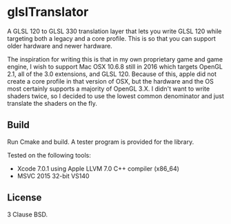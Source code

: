 # glslTranslator
A GLSL 120 to GLSL 330 translation layer that lets you write GLSL 120 while targeting both a legacy and a core profile. This is so that you can support older hardware and newer hardware.

The inspiration for writing this is that in my own proprietary game and game engine, I wish to support Mac OSX 10.6.8 still in 2016 which targets OpenGL 2.1, all of the 3.0 extensions, and GLSL 120. Because of this, apple did not create a core profile in that version of OSX, but the hardware and the OS most certainly supports a majority of OpenGL 3.X. I didn't want to write shaders twice, so I decided to use the lowest common denominator and just translate the shaders on the fly.

## Build

Run Cmake and build. A tester program is provided for the library.

Tested on the following tools:
- Xcode 7.0.1 using Apple LLVM 7.0 C++ compiler (x86_64)
- MSVC 2015 32-bit VS140

## License

3 Clause BSD.